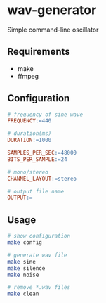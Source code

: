 # wav-generator

Simple command-line oscillator

## Requirements
- make
- ffmpeg

## Configuration
```Makefile
# frequency of sine wave
FREQUENCY:=440

# duration(ms)
DURATION:=1000

SAMPLES_PER_SEC:=48000
BITS_PER_SAMPLE:=24

# mono/stereo
CHANNEL_LAYOUT:=stereo

# output file name
OUTPUT:=
```

## Usage

```bash
# show configuration
make config

# generate wav file
make sine
make silence
make noise

# remove *.wav files
make clean
```
